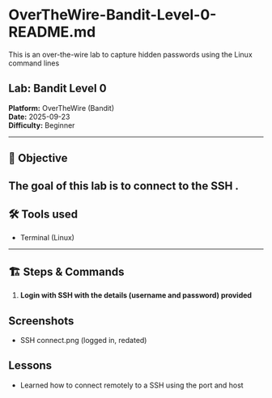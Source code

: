 # OverTheWire-Bandit-Level-0-README.md
This is an over-the-wire lab to capture hidden passwords using the Linux command lines

## Lab: Bandit Level 0  
**Platform:** OverTheWire (Bandit)  
**Date:** 2025-09-23  
**Difficulty:** Beginner 

---

## 🎯 Objective
The goal of this lab is to connect to the SSH .
---

## 🛠 Tools used
- Terminal (Linux)

---

## 🏗 Steps & Commands

1. **Login with SSH with the details (username and password) provided** 



## Screenshots
- SSH connect.png (logged in, redated)   


## Lessons
- Learned how to connect remotely to a SSH using the port and host 

